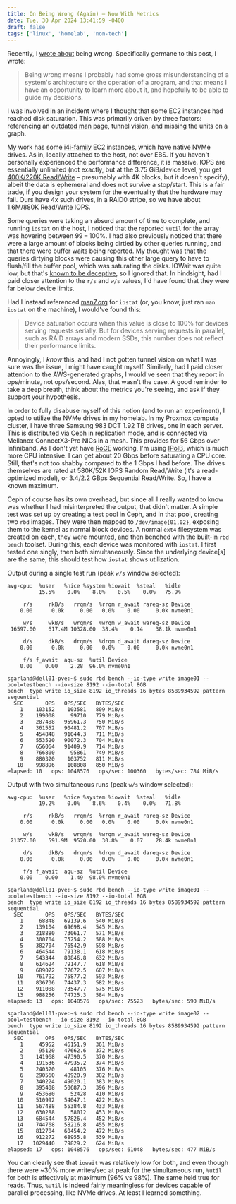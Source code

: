 ```yaml
---
title: On Being Wrong (Again) – Now With Metrics
date: Tue, 30 Apr 2024 13:41:59 -0400
draft: false
tags: ['linux', 'homelab', 'non-tech']
---
```


Recently, I [wrote about](https://sgarland.dev/posts/2024-04-07-on-being-wrong/) being wrong. Specifically germane to this post, I wrote:

> Being wrong means I probably had some gross misunderstanding of a system's architecture or the operation of a program, and that means I have an opportunity to learn more about it, and hopefully to be able to guide my decisions.

I was involved in an incident where I thought that some EC2 instances had reached disk saturation. This was primarily driven by three factors: referencing an [outdated man page](https://linux.die.net/man/1/iostat), tunnel vision, and missing the units on a graph.

My work has some [i4i-family](https://aws.amazon.com/ec2/instance-types/i4i/) EC2 instances, which have native NVMe drives. As in, locally attached to the host, not over EBS. If you haven't personally experienced the performance difference, it is massive. IOPS are essentially unlimited (not exactly, but at the 3.75 GiB/device level, you get [400K/220K Read/Write](https://aws.amazon.com/ec2/instance-types/i4i/) – presumably with 4K blocks, but it doesn't specify), albeit the data is ephemeral and does not survive a stop/start. This is a fair trade, if you design your system for the eventuality that the hardware may fail. Ours have 4x such drives, in a RAID0 stripe, so we have about 1.6M/880K Read/Write IOPS.

Some queries were taking an absurd amount of time to complete, and running `iostat` on the host, I noticed that the reported `%util` for the array was hovering between 99 – 100%. I had also previously noticed that there were a large amount of blocks being dirtied by other queries running, and that there were buffer waits being reported. My thought was that the queries dirtying blocks were causing this other large query to have to flush/fill the buffer pool, which was saturating the disks. IOWait was quite low, but that's [known to be deceptive](https://www.percona.com/blog/understanding-linux-iowait/), so I ignored that. In hindsight, had I paid closer attention to the `r/s` and `w/s` values, I'd have found that they were far below device limits.

Had I instead referenced [man7.org](https://man7.org/linux/man-pages/man1/iostat.1.html) for `iostat` (or, you know, just ran `man iostat` on the machine), I would've found this:

> Device saturation occurs when this value is close to 100% for devices serving requests serially.  But for devices serving requests in parallel, such as RAID arrays and modern SSDs, this number does not reflect their performance limits.

Annoyingly, I _know_ this, and had I not gotten tunnel vision on what I was sure was the issue, I might have caught myself. Similarly, had I paid closer attention to the AWS-generated graphs, I would've seen that they report in ops/minute, not ops/second. Alas, that wasn't the case. A good reminder to take a deep breath, think about the metrics you're seeing, and ask if they support your hypothesis.

In order to fully disabuse myself of this notion (and to run an experiment), I opted to utilize the NVMe drives in my homelab. In my Proxmox compute cluster, I have three Samsung 983 DCT 1.92 TB drives, one in each server. This is distributed via Ceph in replication mode, and is connected via Mellanox ConnectX3-Pro NICs in a mesh. This provides for 56 Gbps over Infiniband. As I don't yet have [RoCE](https://en.wikipedia.org/wiki/RDMA_over_Converged_Ethernet) working, I'm using [IPoIB](https://docs.nvidia.com/networking/display/mlnxofedv24010331/ip+over+infiniband+(ipoib)), which is much more CPU intensive. I can get about 20 Gbps before saturating a CPU core. Still, that's not too shabby compared to the 1 Gbps I had before. The drives themselves are rated at 580K/52K IOPS Random Read/Write (it's a read-optimized model), or 3.4/2.2 GBps Sequential Read/Write. So, I have a known maximum.

Ceph of course has its own overhead, but since all I really wanted to know was whether I had misinterpreted the output, that didn't matter. A simple test was set up by creating a test pool in Ceph, and in that pool, creating two `rbd` images. They were then mapped to `/dev/image{01,02}`, exposing them to the kernel as normal block devices. A normal `ext4` filesystem was created on each, they were mounted, and then benched with the built-in `rbd bench` toolset. During this, each device was monitored with `iostat`. I first tested one singly, then both simultaneously. Since the underlying device[s] are the same, this should test how `iostat` shows utilization.

Output during a single test run (peak `w/s` window selected):

```
avg-cpu:  %user   %nice %system %iowait  %steal   %idle
          15.5%    0.0%    8.0%    0.5%    0.0%   75.9%

     r/s     rkB/s   rrqm/s  %rrqm r_await rareq-sz Device
    0.00      0.0k     0.00   0.0%    0.00     0.0k nvme0n1

     w/s     wkB/s   wrqm/s  %wrqm w_await wareq-sz Device
 16597.00    617.4M 10328.00  38.4%    0.14    38.1k nvme0n1

     d/s     dkB/s   drqm/s  %drqm d_await dareq-sz Device
    0.00      0.0k     0.00   0.0%    0.00     0.0k nvme0n1

     f/s f_await  aqu-sz  %util Device
    0.00    0.00    2.28  96.0% nvme0n1
```

```
sgarland@dell01-pve:~$ sudo rbd bench --io-type write image01 --pool=testbench --io-size 8192 --io-total 8GB
bench  type write io_size 8192 io_threads 16 bytes 8589934592 pattern sequential
  SEC       OPS   OPS/SEC   BYTES/SEC
    1    103152    103581   809 MiB/s
    2    199008     99710   779 MiB/s
    3    287488   95961.3   750 MiB/s
    4    361552   90481.2   707 MiB/s
    5    454848   91044.3   711 MiB/s
    6    553520   90072.3   704 MiB/s
    7    656064   91409.9   714 MiB/s
    8    766800     95861   749 MiB/s
    9    880320    103752   811 MiB/s
   10    998896    108808   850 MiB/s
elapsed: 10   ops: 1048576   ops/sec: 100360   bytes/sec: 784 MiB/s
```

Output with two simultaneous runs (peak `w/s` window selected):

```
avg-cpu:  %user   %nice %system %iowait  %steal   %idle
          19.2%    0.0%    8.6%    0.4%    0.0%   71.8%

     r/s     rkB/s   rrqm/s  %rrqm r_await rareq-sz Device
    0.00      0.0k     0.00   0.0%    0.00     0.0k nvme0n1

     w/s     wkB/s   wrqm/s  %wrqm w_await wareq-sz Device
 21357.00    591.9M  9520.00  30.8%    0.07    28.4k nvme0n1

     d/s     dkB/s   drqm/s  %drqm d_await dareq-sz Device
    0.00      0.0k     0.00   0.0%    0.00     0.0k nvme0n1

     f/s f_await  aqu-sz  %util Device
    0.00    0.00    1.49  98.0% nvme0n1
```

```
sgarland@dell01-pve:~$ sudo rbd bench --io-type write image01 --pool=testbench --io-size 8192 --io-total 8GB
bench  type write io_size 8192 io_threads 16 bytes 8589934592 pattern sequential
  SEC       OPS   OPS/SEC   BYTES/SEC
    1     68848   69139.6   540 MiB/s
    2    139104   69698.4   545 MiB/s
    3    218880   73061.7   571 MiB/s
    4    300704   75254.2   588 MiB/s
    5    382704   76542.9   598 MiB/s
    6    464544   79138.1   618 MiB/s
    7    543344   80846.8   632 MiB/s
    8    614624   79147.7   618 MiB/s
    9    689072   77672.5   607 MiB/s
   10    761792   75877.2   593 MiB/s
   11    836736   74437.3   582 MiB/s
   12    911088   73547.7   575 MiB/s
   13    988256   74725.3   584 MiB/s
elapsed: 13   ops: 1048576   ops/sec: 75523   bytes/sec: 590 MiB/s

sgarland@dell01-pve:~$ sudo rbd bench --io-type write image02 --pool=testbench --io-size 8192 --io-total 8GB
bench  type write io_size 8192 io_threads 16 bytes 8589934592 pattern sequential
  SEC       OPS   OPS/SEC   BYTES/SEC
    1     45952   46151.9   361 MiB/s
    2     95120   47662.6   372 MiB/s
    3    141968   47390.5   370 MiB/s
    4    191536   47935.2   374 MiB/s
    5    240320     48105   376 MiB/s
    6    290560   48920.9   382 MiB/s
    7    340224   49020.1   383 MiB/s
    8    395408   50687.3   396 MiB/s
    9    453680     52428   410 MiB/s
   10    510992   54047.1   422 MiB/s
   11    567488   55384.8   433 MiB/s
   12    630288     58012   453 MiB/s
   13    684544   57826.4   452 MiB/s
   14    744768   58216.8   455 MiB/s
   15    812784   60454.2   472 MiB/s
   16    912272   68955.8   539 MiB/s
   17   1029440   79829.2   624 MiB/s
elapsed: 17   ops: 1048576   ops/sec: 61048   bytes/sec: 477 MiB/s
```

You can clearly see that `iowait` was relatively low for both, and even though there were ~30% more writes/sec at peak for the simultaneous run, `%util` for both is effectively at maximum (96% vs 98%). The same held true for reads. Thus, `%util` is indeed fairly meaningless for devices capable of parallel processing, like NVMe drives. At least I learned something.
